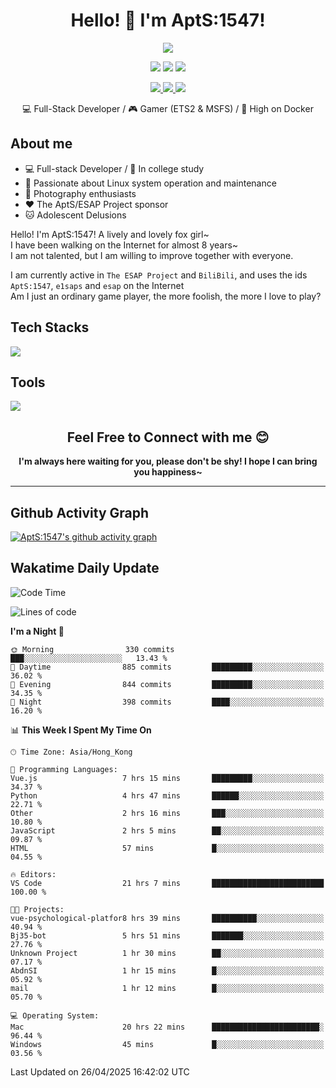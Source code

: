 <div align="center">
  <h1>Hello! 👋 I'm AptS:1547!</h1>
</div>

<div align="center">

  <p>
    <a href="https://github.com/AptS-1547">
      <img src="https://github-readme-stats.vercel.app/api?username=AptS-1547&show_icons=true&theme=transparent" />
    </a>
  </p>

  <p>
    <img src="https://komarev.com/ghpvc/?username=AptS-1547&color=blue&style=flat-square" />
    <img src="https://img.shields.io/github/followers/AptS-1547?style=flat-square" />
    <img src="https://img.shields.io/github/stars/AptS-1547?style=flat-square" />
  </p>

  <p>
  <a href="https://www.esaps.net/">
    <img src="https://img.shields.io/badge/website-4493f8?style=for-the-badge&logo=About.me&logoColor=white" />
  </a>
  <a href="https://wwwesaps.net/feed/">
    <img src="https://img.shields.io/badge/RSS-4493f8?style=for-the-badge&logo=rss&logoColor=white" />
  </a>
  <a href="mailto:apts-1547@esaps.net">
    <img src="https://img.shields.io/badge/Email-4493f8?style=for-the-badge&logo=gmail&logoColor=white" />
  </a>
 </p>

 💻 Full-Stack Developer / 🎮 Gamer (ETS2 & MSFS) / 🐋 High on Docker

</div>

## About me

- 💻 Full-stack Developer / 🏫 In college study
- 📶 Passionate about Linux system operation and maintenance
- 📸 Photography enthusiasts
- ❤ The AptS/ESAP Project sponsor
- 🐱 Adolescent Delusions

Hello! I'm AptS:1547! A lively and lovely fox girl~  
I have been walking on the Internet for almost 8 years~  
I am not talented, but I am willing to improve together with everyone.  

I am currently active in `The ESAP Project` and `BiliBili`, and uses the ids `AptS:1547`, `e1saps` and `esap` on the Internet  
Am I just an ordinary game player, the more foolish, the more I love to play?  

## Tech Stacks
<a href="https://skillicons.dev">
  <img src="https://skillicons.dev/icons?i=py,arduino,php,html,css,javascript,typescript,bash,java,kotlin,vue,go,nodejs,cpp,rust,tailwind" />
</a>
   
## Tools

<a href="https://skillicons.dev">
  <img src="https://skillicons.dev/icons?i=ae,pr,ps,au,blender,visualstudio,vscode,androidstudio,idea,anaconda,gradle,maven,npm,vite,yarn,cloudflare,docker,git,github,githubactions,jenkins,nginx,workers,wordpress,sentry,grafana,prometheus,postgres,mysql,mongodb,redis" />
</a>

<div align="center">
  <h2>Feel Free to Connect with me 😊</h2>
</div>

<div align="center">
  <strong>I'm always here waiting for you, please don't be shy! I hope I can bring you happiness~</strong>
</div>

----------------------

## Github Activity Graph

[![AptS:1547's github activity graph](https://github-readme-activity-graph.vercel.app/graph?username=AptS-1547&theme=react-dark)](https://github.com/AptS-1547)

## Wakatime Daily Update

<!--START_SECTION:waka-->
![Code Time](http://img.shields.io/badge/Code%20Time-444%20hrs%2033%20mins-blue)

![Lines of code](https://img.shields.io/badge/From%20Hello%20World%20I%27ve%20Written-522.6%20thousand%20lines%20of%20code-blue)

**I'm a Night 🦉** 

```text
🌞 Morning                330 commits         ███░░░░░░░░░░░░░░░░░░░░░░   13.43 % 
🌆 Daytime                885 commits         █████████░░░░░░░░░░░░░░░░   36.02 % 
🌃 Evening                844 commits         █████████░░░░░░░░░░░░░░░░   34.35 % 
🌙 Night                  398 commits         ████░░░░░░░░░░░░░░░░░░░░░   16.20 % 
```


📊 **This Week I Spent My Time On** 

```text
🕑︎ Time Zone: Asia/Hong_Kong

💬 Programming Languages: 
Vue.js                   7 hrs 15 mins       █████████░░░░░░░░░░░░░░░░   34.37 % 
Python                   4 hrs 47 mins       ██████░░░░░░░░░░░░░░░░░░░   22.71 % 
Other                    2 hrs 16 mins       ███░░░░░░░░░░░░░░░░░░░░░░   10.80 % 
JavaScript               2 hrs 5 mins        ██░░░░░░░░░░░░░░░░░░░░░░░   09.87 % 
HTML                     57 mins             █░░░░░░░░░░░░░░░░░░░░░░░░   04.55 % 

🔥 Editors: 
VS Code                  21 hrs 7 mins       █████████████████████████   100.00 % 

🐱‍💻 Projects: 
vue-psychological-platfor8 hrs 39 mins       ██████████░░░░░░░░░░░░░░░   40.94 % 
Bj35-bot                 5 hrs 51 mins       ███████░░░░░░░░░░░░░░░░░░   27.76 % 
Unknown Project          1 hr 30 mins        ██░░░░░░░░░░░░░░░░░░░░░░░   07.17 % 
AbdnSI                   1 hr 15 mins        █░░░░░░░░░░░░░░░░░░░░░░░░   05.92 % 
mail                     1 hr 12 mins        █░░░░░░░░░░░░░░░░░░░░░░░░   05.70 % 

💻 Operating System: 
Mac                      20 hrs 22 mins      ████████████████████████░   96.44 % 
Windows                  45 mins             █░░░░░░░░░░░░░░░░░░░░░░░░   03.56 % 
```


 Last Updated on 26/04/2025 16:42:02 UTC
<!--END_SECTION:waka-->
